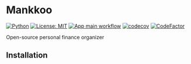 # Mankkoo

 [![Python](https://img.shields.io/badge/Python-3776AB?style=for-the-badge&logo=python&logoColor=white)](https://docs.python.org/3.8/)
 [![License: MIT](https://img.shields.io/badge/License-MIT-yellow.svg)](https://opensource.org/licenses/MIT)
 [![App main workflow](https://github.com/wkrzywiec/mankkoo/actions/workflows/app-main.yaml/badge.svg?branch=main)](https://github.com/wkrzywiec/mankkoo/actions/workflows/app-main.yaml)
 [![codecov](https://codecov.io/gh/wkrzywiec/mankkoo/branch/main/graph/badge.svg?token=53N40DW01T)](https://codecov.io/gh/wkrzywiec/mankkoo)
[![CodeFactor](https://www.codefactor.io/repository/github/wkrzywiec/mankkoo/badge)](https://www.codefactor.io/repository/github/wkrzywiec/mankkoo) 

Open-source personal finance organizer



## Installation



